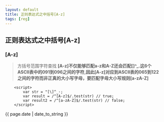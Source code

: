```yaml
---
layout: default
title: 正则表达式之中括号[A-z]
tags: [reg]
---
```

## 正则表达式之中括号[A-z]

### [A-z]
> 方括号范围字符查找 **[A-z]**不仅能够匹配a-z和A-Z还会匹配[\]^_.这6个ASCII表中的091到096之间的字符,因此**[A-z]**对应到ASCII表的065到122之间的字符而非正真的大小写字母，要匹配字母大小写规则**[a-zA-Z]**


```
	<script>
		var str = "[\]^_·;
		var result = /^[A-z]$/.test(str) // true;
		var result2 = /^[a-zA-Z]$/.test(str) // false;
	</script>
```

<p>{{ page.date | date_to_string }}</p>